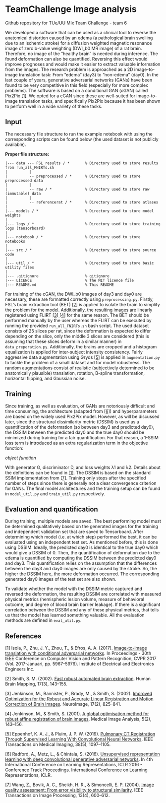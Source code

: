 # TeamChallenge Image analysis
Github repository for TUe/UU MIx Team Challenge - team 6

We developed a software that can be used as a clinical tool to reverse the anatomical distortion caused by an edema (a pathological brain swelling due to an ischemic stroke) for a diffusion weighted magnetic resonance image of zero b-value weighting (DWI_b0 MR image) of a rat brain. Therefore, no image of the “healthy brain” is needed during inference. The found deformation can also be quantified. Reversing this effect would improve prognoses and would make it easier to extract valuable information from the images. The research problem is approached as a 2D image-to-image translation task: From “edema” (day3) to “non-edema” (day0). In the last couple of years, generative adversarial networks (GANs) have been found to be very competitive in this field (especially for more complex problems). The software is based on a conditional GAN (cGAN) called Pix2Pix [[1]](#1). We opted for a cGAN since these are well-suited for image-to-image translation tasks, and specifically Pix2Pix because it has been shown to perform well in a wide variety of these tasks.

## Input
The necessary file structure to run the example notebook with using the corresponding scripts can be found below (the used dataset is not publicly available).

**Proper file structure:**
```
|--- data --- FSL_results / *       % Directory used to store results from run_all_FNIRTs.sh 
|          | 
|          -- preprocessed / *      % Directory used to store preprocessed data
|          | 
|          -- raw / *               % Directory used to store raw (immutable) data
|          | 
|          -- referencerat / *      % Directory used to store atlases
| 
|--- models / *                     % Directory used to store model weights
|
|--- logs / *                       % Directory used to store training logs (tensorboard)
|
|--- notebook / *                   % Directory used to store notebooks
|
|--- src / *                        % Directory used to store source code
|
|--- util / *                       % Directory used to store basic utility files
|
|--- .gitignore                     % gitignore
|--- LICENCE                        % The MIT licence file
|--- README.md                      % This README
```

For training of the cGAN, the DWI_b0 images of day3 and day0 are necessary, these are formatted correctly using `preprocessing.py`.  Firstly, FSL’s brain extraction tool (BET) [[2]](#2) is applied to isolate the brain to simplify the problem for the model. Additionally, the resulting images are linearly registered using FLIRT [[3]](#3) [[4]](#4) for the same reason. The BET should be performed manually by the user whereas the FLIRT can be executed by running the provided `run_all_FNIRTs.sh` bash script. The used dataset consists of 25 slices per rat, since the deformation is expected to differ depending on the slice, only the middle 3 slices are considered (this is assuming that these slices deform in a similar manner) in `data_preperation.py`. Additionally, the brains are cropped and a histogram equalization is applied for inter-subject intensity consistency. Fairly aggressive data augmentation using Gryds [[5]](#5) is applied in `augmentation.py` to tackle the problem of a small dataset and for model robustness. The random augmentations consist of realistic (subjectively determined to be anatomically plausible) translation, rotation, B-spline transformation, horizontal flipping, and Gaussian noise.

## Training
Since training, as well as evaluation, of GANs are notoriously difficult and time consuming, the architecture (adapted from [[6]](#6)) and hyperparameters are based on the widely used Pix2Pix model. However, as will be discussed later, since the structural dissimilarity metric (DSSIM) is used as a quantification of the deformation (so between day3 and predicted day0), the DSSIM between the predicted day0 and the true day0 should be minimized during training for a fair quantification. For that reason, a 1-SSIM loss term is introduced as an extra regularization term in the objective function:

*object function*

With generator G, discriminator D, and loss weights λ1 and λ2. Details about the definitions can be found in [[1]](#1). The DSSIM is based on the standard SSIM implementation from [[7]](#7). Training only stops after the specified number of steps since there is generally not a clear convergence criterion for GANs. The final model architectures and the training setup can be found in `model_util.py` and `train_util.py` respectively. 

## Evaluation and quantification
During training, multiple models are saved. The best performing model must be determined qualitatively based on the generated images for the training and independent validation set that are saved to Tensorboard. After determining which model (i.e. at which step) performed the best, it can be evaluated using an independent test set. As mentioned before, this is done using DSSIM. Ideally, the predicted day0 is identical to the true day0 which would give a DSSIM of 0. Then, the quantification of deformation due to the edema is quantified by computing the DSSIM between the predicted day0 and day3. This quantification relies on the assumption that the differences between the day3 and day0 images are only caused by the stroke. So, the higher the DSSIM here, the more deformation occurred. The corresponding generated day0 images of the test set are also shown.
	
To validate whether the model with the DSSIM metric captured and reversed the deformation, the resulting DSSIM are correlated with measured physical metrics (hemispheric lesion volume, measure of behavioral outcome, and degree of blood brain barrier leakage). If there is a significant correlation between the DSSIM and any of these physical metrics, that tells us that the model has learned something valuable. All the evaluation methods are defined in `eval_util.py`.

## References
<a id="1">[1]</a> 
Isola, P., Zhu, J. Y., Zhou, T., & Efros, A. A. (2017). [Image-to-image translation with conditional adversarial networks](https://doi.org/10.1109/CVPR.2017.632). In Proceedings - 30th IEEE Conference on Computer Vision and Pattern Recognition, CVPR 2017 (Vol. 2017-Januari, pp. 5967–5976). Institute of Electrical and Electronics Engineers Inc. 

<a id="2">[2]</a> 
Smith, S. M. (2002). [Fast robust automated brain extraction](https://doi.org/10.1002/hbm.10062). Human Brain Mapping, 17(3), 143–155. 

<a id="3">[3]</a>
Jenkinson, M., Bannister, P., Brady, M., & Smith, S. (2002). [Improved Optimization for the Robust and Accurate Linear Registration and Motion Correction of Brain Images](https://doi.org/10.1006/nimg.2002.1132). NeuroImage, 17(2), 825–841. 

<a id="4">[4]</a>
Jenkinson, M., & Smith, S. (2001). [A global optimisation method for robust affine registration of brain images](https://doi.org/10.1016/S1361-8415(01)00036-6). Medical Image Analysis, 5(2), 143–156. 

<a id="5">[5]</a>
Eppenhof, K. A. J., & Pluim, J. P. W. (2019). [Pulmonary CT Registration Through Supervised Learning With Convolutional Neural Networks](https://doi.org/10.1109/TMI.2018.2878316). IEEE Transactions on Medical Imaging, 38(5), 1097–1105. 

<a id="6">[6]</a>
Radford, A., Metz, L., & Chintala, S. (2016). [Unsupervised representation learning with deep convolutional generative adversarial networks](https://arxiv.org/abs/1511.06434v2). In 4th International Conference on Learning Representations, ICLR 2016 - Conference Track Proceedings. International Conference on Learning Representations, ICLR.

<a id="7">[7]</a>
Wang, Z., Bovik, A. C., Sheikh, H. R., & Simoncelli, E. P. (2004). [Image quality assessment: From error visibility to structural similarity](https://doi.org/10.1109/TIP.2003.819861). IEEE Transactions on Image Processing, 13(4), 600–612. 


